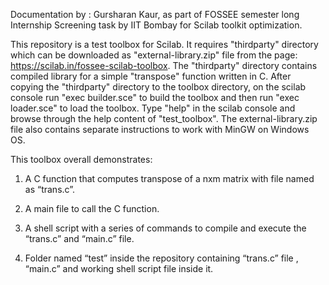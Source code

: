 Documentation by : Gursharan Kaur, as part of FOSSEE semester long Internship Screening task by IIT Bombay for Scilab toolkit optimization.

This repository is a test toolbox for Scilab. It requires "thirdparty" directory which can be downloaded as "external-library.zip" file from the page: https://scilab.in/fossee-scilab-toolbox. The "thirdparty" directory contains compiled library for a simple "transpose" function written in C. After copying the "thirdparty" directory to the toolbox directory, on the scilab console run "exec builder.sce" to build the toolbox and then run "exec loader.sce" to load the toolbox.  Type "help" in the scilab console and browse through the help content of "test_toolbox". The external-library.zip file also contains separate instructions to work with MinGW on Windows OS.

This toolbox overall demonstrates:

1. A C function that computes transpose of a nxm matrix with file named as “trans.c”.

2. A main file to call the C function.

3. A shell script with a series of commands to compile and execute the “trans.c” and “main.c” file. 

4. Folder named “test” inside the repository containing “trans.c” file , “main.c”  and working shell script file inside it.

